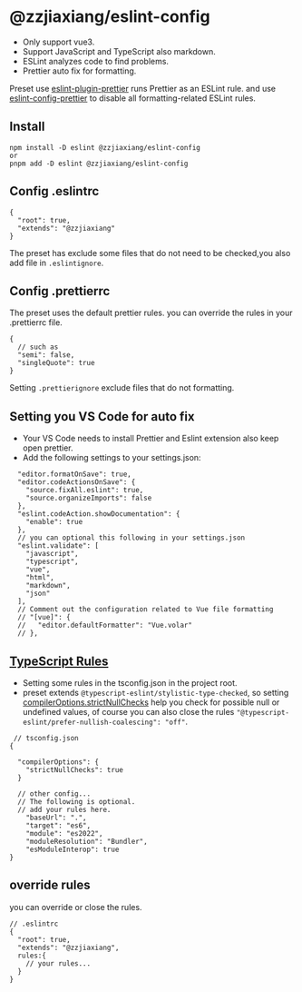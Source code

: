 # @zzjiaxiang/eslint-config

- Only support vue3.
- Support JavaScript and TypeScript also markdown.
- ESLint analyzes code to find problems.
- Prettier auto fix for formatting.

Preset use [eslint-plugin-prettier](https://github.com/prettier/eslint-plugin-prettier) runs Prettier as an ESLint rule. and use [eslint-config-prettier](https://github.com/prettier/eslint-config-prettier) to disable all formatting-related ESLint rules.

## Install

```
npm install -D eslint @zzjiaxiang/eslint-config
or
pnpm add -D eslint @zzjiaxiang/eslint-config
```

## Config .eslintrc

```
{
  "root": true,
  "extends": "@zzjiaxiang"
}
```

The preset has exclude some files that do not need to be checked,you also add file in `.eslintignore`.

## Config .prettierrc

The preset uses the default prettier rules.
you can override the rules in your .prettierrc file.

```
{
  // such as
  "semi": false,
  "singleQuote": true
}
```

Setting `.prettierignore` exclude files that do not formatting.

## Setting you VS Code for auto fix

- Your VS Code needs to install Prettier and Eslint extension also keep open prettier.
- Add the following settings to your settings.json:

```
  "editor.formatOnSave": true,
  "editor.codeActionsOnSave": {
    "source.fixAll.eslint": true,
    "source.organizeImports": false
  },
  "eslint.codeAction.showDocumentation": {
    "enable": true
  },
  // you can optional this following in your settings.json
  "eslint.validate": [
    "javascript",
    "typescript",
    "vue",
    "html",
    "markdown",
    "json"
  ],
  // Comment out the configuration related to Vue file formatting
  // "[vue]": {
  //   "editor.defaultFormatter": "Vue.volar"
  // },
```

## [TypeScript Rules](https://www.typescriptlang.org/docs/handbook/tsconfig-json.html)

- Setting some rules in the tsconfig.json in the project root.
- preset extends `@typescript-eslint/stylistic-type-checked`, so setting [compilerOptions.strictNullChecks](https://www.typescriptlang.org/tsconfig#strictNullChecks) help you check for possible null or undefined values, of course you can also close the rules `"@typescript-eslint/prefer-nullish-coalescing": "off"`.

```
 // tsconfig.json
{

  "compilerOptions": {
    "strictNullChecks": true
  }

  // other config...
  // The following is optional.
  // add your rules here.
    "baseUrl": ".",
    "target": "es6",
    "module": "es2022",
    "moduleResolution": "Bundler",
    "esModuleInterop": true
}
```

## override rules

you can override or close the rules.

```
// .eslintrc
{
  "root": true,
  "extends": "@zzjiaxiang",
  rules:{
    // your rules...
  }
}
```

